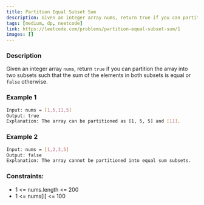 ```yaml
---
title: Partition Equal Subset Sum
description: Given an integer array nums, return true if you can partition the array into two subsets such that the sum of the elements in both subsets is equal or false otherwise.
tags: [medium, dp, neetcode]
link: https://leetcode.com/problems/partition-equal-subset-sum/1
images: []
---
```


### Description

Given an integer array `nums`, return `true` if you can partition the array into two subsets such that the sum of the elements in both subsets is equal or `false` otherwise.

### Example 1

```bash
Input: nums = [1,5,11,5]
Output: true
Explanation: The array can be partitioned as [1, 5, 5] and [11].
```

### Example 2

```bash
Input: nums = [1,2,3,5]
Output: false
Explanation: The array cannot be partitioned into equal sum subsets.
```

### Constraints:

- 1 <= nums.length <= 200
- 1 <= nums[i] <= 100